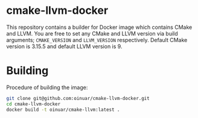 # cmake-llvm-docker

This repository contains a builder for Docker image which contains CMake and LLVM. You are free to set any CMake and LLVM version via build arguments; `CMAKE_VERSION` and `LLVM_VERSION` respectively. Default CMake version is 3.15.5 and default LLVM version is 9.

# Building

Procedure of building the image:

```bash
git clone git@github.com:oinuar/cmake-llvm-docker.git
cd cmake-llvm-docker
docker build -t oinuar/cmake-llvm:latest .
```
